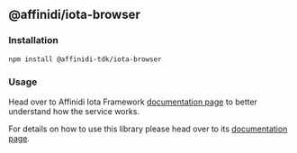 ## @affinidi/iota-browser

### Installation

```bash
npm install @affinidi-tdk/iota-browser
```

### Usage

Head over to Affinidi Iota Framework [documentation page](https://docs.affindi.com/dev-tools/affinidi-tdk/libraries/iota-browser) to better understand how the service works.

For details on how to use this library please head over to its [documentation page](https://docs.affindi.com/dev-tools/affinidi-tdk/libraries/iota-browser).

